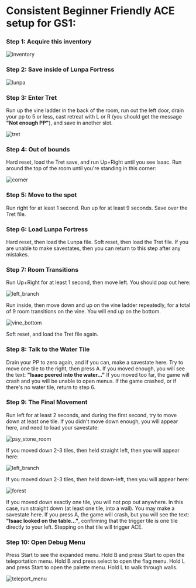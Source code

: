 # Consistent Beginner Friendly ACE setup for GS1:

### Step 1: Acquire this inventory

![inventory](gs1_ace_setup_images/inventory.png)

### Step 2: Save inside of Lunpa Fortress

![lunpa](gs1_ace_setup_images/lunpa.png)

### Step 3: Enter Tret
Run up the vine ladder in the back of the room, run out the left door, drain your pp to 5 or less, cast retreat with L or R (you should get the message **"Not enough PP"**), and save in another slot.

![tret](gs1_ace_setup_images/tret.png)

### Step 4: Out of bounds
Hard reset, load the Tret save, and run Up+Right until you see Isaac.  Run around the top of the room until you're standing in this corner:

![corner](gs1_ace_setup_images/corner.png)

### Step 5: Move to the spot
Run right for at least 1 second.
Run up for at least 9 seconds.
Save over the Tret file.

### Step 6: Load Lunpa Fortress
Hard reset, then load the Lunpa file.
Soft reset, then load the Tret file.
If you are unable to make savestates, then you can return to this step after any mistakes.

### Step 7: Room Transitions
Run Up+Right for at least 1 second, then move left.  You should pop out here:

![left_branch](gs1_ace_setup_images/left_branch.png)

Run inside, then move down and up on the vine ladder repeatedly, for a total of 9 room transitions on the vine.  You will end up on the bottom.

![vine_bottom](gs1_ace_setup_images/vine_bottom.png)

Soft reset, and load the Tret file again.

### Step 8: Talk to the Water Tile
Drain your PP to zero again, and if you can, make a savestate here.
Try to move one tile to the right, then press A.  If you moved enough, you will see the text: **"Isaac peered into the water..."**
If you moved too far, the game will crash and you will be unable to open menus.  If the game crashed, or if there's no water tile, return to step 6.

### Step 9: The Final Movement
Run left for at least 2 seconds, and during the first second, try to move down at least one tile.  If you didn't move down enough, you will appear here, and need to load your savestate:

![psy_stone_room](gs1_ace_setup_images/psy_stone_room.png)

If you moved down 2-3 tiles, then held straight left, then you will appear here:

![left_branch](gs1_ace_setup_images/left_branch.png)

If you moved down 2-3 tiles, then held down-left, then you will appear here:

![forest](gs1_ace_setup_images/forest.png)

If you moved down exactly one tile, you will not pop out anywhere.  In this case, run straight down (at least one tile, into a wall).  You may make a savestate here.  If you press A, the game will crash, but you will see the text: **"Isaac looked on the table..."**, confirming that the trigger tile is one tile directly to your left.  Stepping on that tile will trigger ACE.

### Step 10: Open Debug Menu
Press Start to see the expanded menu.  Hold B and press Start to open the teleportation menu.  Hold B and press select to open the flag menu.  Hold L and press Start to open the palette menu.  Hold L to walk through walls.

![teleport_menu](gs1_ace_setup_images/teleport_menu.png)
